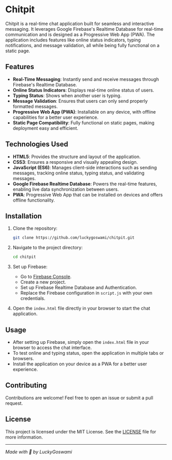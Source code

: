 # Chitpit

Chitpit is a real-time chat application built for seamless and interactive messaging. It leverages Google Firebase's Realtime Database for real-time communication and is designed as a Progressive Web App (PWA). The application includes features like online status indicators, typing notifications, and message validation, all while being fully functional on a static page.

## Features

- **Real-Time Messaging**: Instantly send and receive messages through Firebase's Realtime Database.
- **Online Status Indicators**: Displays real-time online status of users.
- **Typing Status**: Shows when another user is typing.
- **Message Validation**: Ensures that users can only send properly formatted messages.
- **Progressive Web App (PWA)**: Installable on any device, with offline capabilities for a better user experience.
- **Static Page Compatibility**: Fully functional on static pages, making deployment easy and efficient.

## Technologies Used

- **HTML5**: Provides the structure and layout of the application.
- **CSS3**: Ensures a responsive and visually appealing design.
- **JavaScript (ES6)**: Manages client-side interactions such as sending messages, tracking online status, typing status, and validating messages.
- **Google Firebase Realtime Database**: Powers the real-time features, enabling live data synchronization between users.
- **PWA**: Progressive Web App that can be installed on devices and offers offline functionality.

## Installation

1. Clone the repository:

   ```bash
   git clone https://github.com/luckygoswami/chitpit.git
   ```

2. Navigate to the project directory:

   ```bash
   cd chitpit
   ```

3. Set up Firebase:

   - Go to [Firebase Console](https://console.firebase.google.com/).
   - Create a new project.
   - Set up Firebase Realtime Database and Authentication.
   - Replace the Firebase configuration in `script.js` with your own credentials.

4. Open the `index.html` file directly in your browser to start the chat application.

## Usage

- After setting up Firebase, simply open the `index.html` file in your browser to access the chat interface.
- To test online and typing status, open the application in multiple tabs or browsers.
- Install the application on your device as a PWA for a better user experience.

## Contributing

Contributions are welcome! Feel free to open an issue or submit a pull request.

## License

This project is licensed under the MIT License. See the [LICENSE](LICENSE) file for more information.

---

_Made with 🧠 by LuckyGoswami_
